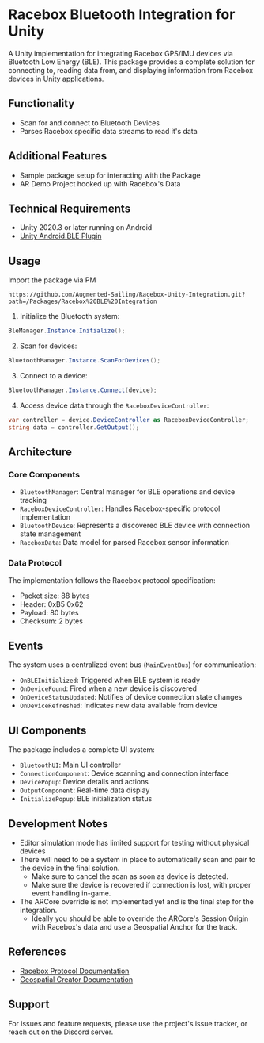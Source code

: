 # Racebox Bluetooth Integration for Unity
A Unity implementation for integrating Racebox GPS/IMU devices via Bluetooth Low Energy (BLE). This package provides a complete solution for connecting to, reading data from, and displaying information from Racebox devices in Unity applications.

## Functionality
- Scan for and connect to Bluetooth Devices
- Parses Racebox specific data streams to read it's data

## Additional Features
- Sample package setup for interacting with the Package
- AR Demo Project hooked up with Racebox's Data

## Technical Requirements
- Unity 2020.3 or later running on Android
- [Unity Android.BLE Plugin](https://github.com/Velorexe/Unity-Android-Bluetooth-Low-Energy)

## Usage
Import the package via PM
```
https://github.com/Augmented-Sailing/Racebox-Unity-Integration.git?path=/Packages/Racebox%20BLE%20Integration
```

1. Initialize the Bluetooth system:
```csharp
BleManager.Instance.Initialize();
```

2. Scan for devices:
```csharp
BluetoothManager.Instance.ScanForDevices();
```

3. Connect to a device:
```csharp
BluetoothManager.Instance.Connect(device);
```

4. Access device data through the `RaceboxDeviceController`:
```csharp
var controller = device.DeviceController as RaceboxDeviceController;
string data = controller.GetOutput();
```

## Architecture

### Core Components
- `BluetoothManager`: Central manager for BLE operations and device tracking
- `RaceboxDeviceController`: Handles Racebox-specific protocol implementation
- `BluetoothDevice`: Represents a discovered BLE device with connection state management
- `RaceboxData`: Data model for parsed Racebox sensor information

### Data Protocol
The implementation follows the Racebox protocol specification:
- Packet size: 88 bytes
- Header: 0xB5 0x62
- Payload: 80 bytes
- Checksum: 2 bytes

## Events
The system uses a centralized event bus (`MainEventBus`) for communication:

- `OnBLEInitialized`: Triggered when BLE system is ready
- `OnDeviceFound`: Fired when a new device is discovered
- `OnDeviceStatusUpdated`: Notifies of device connection state changes
- `OnDeviceRefreshed`: Indicates new data available from device

## UI Components
The package includes a complete UI system:

- `BluetoothUI`: Main UI controller
- `ConnectionComponent`: Device scanning and connection interface
- `DevicePopup`: Device details and actions
- `OutputComponent`: Real-time data display
- `InitializePopup`: BLE initialization status

## Development Notes
- Editor simulation mode has limited support for testing without physical devices
- There will need to be a system in place to automatically scan and pair to the device in the final solution.
  - Make sure to cancel the scan as soon as device is detected.
  - Make sure the device is recovered if connection is lost, with proper event handling in-game.
- The ARCore override is not implemented yet and is the final step for the integration.
  - Ideally you should be able to override the ARCore's Session Origin with Racebox's data and use a Geospatial Anchor for the track.

## References
- [Racebox Protocol Documentation](https://www.racebox.pro/products/mini-micro-protocol-documentation?k=67c166d0bda80de96505efba)
- [Geospatial Creator Documentation](https://developers.google.com/ar/geospatialcreator/unity/quickstart)

## Support
For issues and feature requests, please use the project's issue tracker, or reach out on the Discord server.

